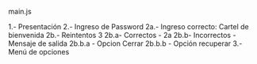main.js

1.- Presentación
2.- Ingreso de Password
2a.- Ingreso correcto: Cartel de bienvenida
2b.- Reintentos 3
2b.a- Correctos - 2a
2b.b- Incorrectos - Mensaje de salida
2b.b.a - Opcion Cerrar
2b.b.b - Opción recuperar
3.- Menú de opciones
